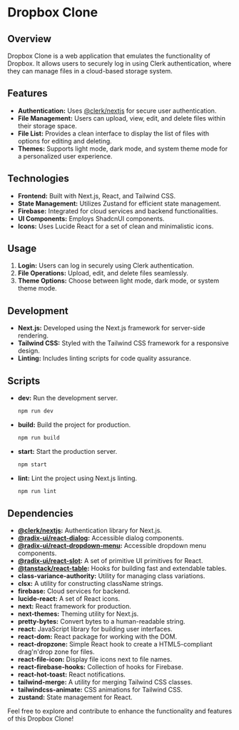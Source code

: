 # Dropbox Clone

## Overview

Dropbox Clone is a web application that emulates the functionality of Dropbox. It allows users to securely log in using Clerk authentication, where they can manage files in a cloud-based storage system.

## Features

-   **Authentication:** Uses [@clerk/nextjs](https://www.npmjs.com/package/@clerk/nextjs) for secure user authentication.
-   **File Management:** Users can upload, view, edit, and delete files within their storage space.
-   **File List:** Provides a clean interface to display the list of files with options for editing and deleting.
-   **Themes:** Supports light mode, dark mode, and system theme mode for a personalized user experience.

## Technologies

-   **Frontend:** Built with Next.js, React, and Tailwind CSS.
-   **State Management:** Utilizes Zustand for efficient state management.
-   **Firebase:** Integrated for cloud services and backend functionalities.
-   **UI Components:** Employs ShadcnUI components.
-   **Icons:** Uses Lucide React for a set of clean and minimalistic icons.

## Usage

1. **Login:** Users can log in securely using Clerk authentication.
2. **File Operations:** Upload, edit, and delete files seamlessly.
3. **Theme Options:** Choose between light mode, dark mode, or system theme mode.

## Development

-   **Next.js:** Developed using the Next.js framework for server-side rendering.
-   **Tailwind CSS:** Styled with the Tailwind CSS framework for a responsive design.
-   **Linting:** Includes linting scripts for code quality assurance.

## Scripts

-   **dev:** Run the development server.
    ```bash
    npm run dev
    ```
-   **build:** Build the project for production.
    ```bash
    npm run build
    ```
-   **start:** Start the production server.
    ```bash
    npm start
    ```
-   **lint:** Lint the project using Next.js linting.
    ```bash
    npm run lint
    ```

## Dependencies

-   **[@clerk/nextjs](https://www.npmjs.com/package/@clerk/nextjs):** Authentication library for Next.js.
-   **[@radix-ui/react-dialog](https://www.npmjs.com/package/@radix-ui/react-dialog):** Accessible dialog components.
-   **[@radix-ui/react-dropdown-menu](https://www.npmjs.com/package/@radix-ui/react-dropdown-menu):** Accessible dropdown menu components.
-   **[@radix-ui/react-slot](https://www.npmjs.com/package/@radix-ui/react-slot):** A set of primitive UI primitives for React.
-   **[@tanstack/react-table](https://www.npmjs.com/package/@tanstack/react-table):** Hooks for building fast and extendable tables.
-   **class-variance-authority:** Utility for managing class variations.
-   **clsx:** A utility for constructing className strings.
-   **firebase:** Cloud services for backend.
-   **lucide-react:** A set of React icons.
-   **next:** React framework for production.
-   **next-themes:** Theming utility for Next.js.
-   **pretty-bytes:** Convert bytes to a human-readable string.
-   **react:** JavaScript library for building user interfaces.
-   **react-dom:** React package for working with the DOM.
-   **react-dropzone:** Simple React hook to create a HTML5-compliant drag'n'drop zone for files.
-   **react-file-icon:** Display file icons next to file names.
-   **react-firebase-hooks:** Collection of hooks for Firebase.
-   **react-hot-toast:** React notifications.
-   **tailwind-merge:** A utility for merging Tailwind CSS classes.
-   **tailwindcss-animate:** CSS animations for Tailwind CSS.
-   **zustand:** State management for React.

Feel free to explore and contribute to enhance the functionality and features of this Dropbox Clone!
